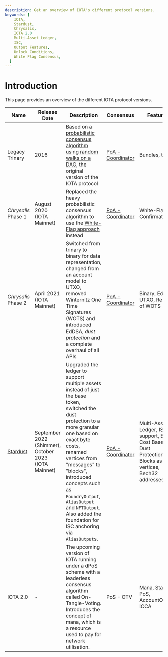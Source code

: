 ```yaml
---
description: Get an overview of IOTA's different protocol versions.
keywords: [
    IOTA,
    Stardust,
    Chrysalis,
    IOTA 2.0
    Multi-Asset Ledger,
    ISC,
    Output Features,
    Unlock Conditions,
    White Flag Consensus,
  ]
---
```


# Introduction

This page provides an overview of the different IOTA protocol versions.

| Name                                               | Release Date                                          | Description                                                                                                                                                                                                                                                                                                                                             | Consensus                                         | Features                                                                                               | Networks                                                                                                                                                         |
|----------------------------------------------------|-------------------------------------------------------|---------------------------------------------------------------------------------------------------------------------------------------------------------------------------------------------------------------------------------------------------------------------------------------------------------------------------------------------------------|---------------------------------------------------|--------------------------------------------------------------------------------------------------------|------------------------------------------------------------------------------------------------------------------------------------------------------------------|
| Legacy Trinary                                     | 2016                                                  | Based on a [probabilistic consensus algorithm using random walks on a DAG](https://assets.ctfassets.net/r1dr6vzfxhev/2t4uxvsIqk0EUau6g2sw0g/45eae33637ca92f85dd9f4a3a218e1ec/iota1_4_3.pdf), the original version of the IOTA protocol                                                                                                                  | [PoA - Coordinator](/learn/protocols/coordinator) | Bundles, trinary                                                                                       | -                                                                                                                                                                |
| _Chrysalis_ Phase 1                                | August 2020 (IOTA Mainnet)                            | Replaced the heavy probabilistic consensus algorithm to use the [White-Flag approach](/tips/tips/TIP-0002) instead                                                                                                                                                                                                                                      | [PoA - Coordinator](/learn/protocols/coordinator) | White-Flag Confirmation                                                                                | [Legacy IOTA Mainnet](/build/networks-endpoints#legacy)                                                                                                          |
| _Chrysalis_ Phase 2                                | April 2021 (IOTA Mainnet)                             | Switched from trinary to binary for data representation, changed from an account model to UTXO, removed Winternitz One Time Signatures (WOTS) and introduced EdDSA, _dust protection_ and a complete overhaul of all APIs                                                                                                                               | [PoA - Coordinator](/learn/protocols/coordinator) | Binary, EdDSA, UTXO, Removal of WOTS                                                                   | -                                                                                                                                                                |
| [Stardust](/learn/protocols/stardust/introduction) | September 2022 (Shimmer), October 2023 (IOTA Mainnet) | Upgraded the ledger to support multiple assets instead of just the base token, switched the dust protection to a more granular one based on exact byte costs, renamed vertices from "messages" to "blocks", introduced concepts such as `FoundryOutput`, `AliasOutput` and `NFTOutput`. Also added the foundation for ISC anchoring via `AliasOutput`s. | [PoA - Coordinator](/learn/protocols/coordinator) | Multi-Asset Ledger, ISC support, Byte Cost Based Dust Protection, Blocks as vertices, Bech32 addresses | [IOTA Mainnet](/build/networks-endpoints#iota-mainnet), [Shimmer](/build/networks-endpoints#shimmer), [Public Testnet](/build/networks-endpoints#public-testnet) |
| IOTA 2.0                                           | -                                                     | The upcoming version of IOTA running under a dPoS scheme with a leaderless consensus algorithm called On-Tangle-Voting. Introduces the concept of mana, which is a resource used to pay for network utilisation.                                                                                                                                        | PoS - OTV                                         | Mana, Staking, PoS, AccountOutput, ICCA                                                                | -                                                                                                                                                                |
